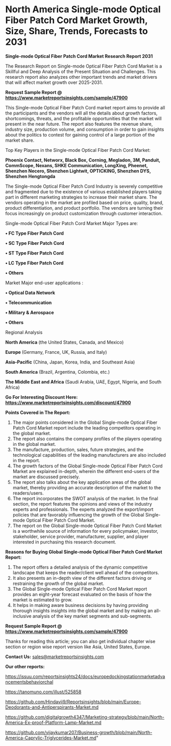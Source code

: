 # North America Single-mode Optical Fiber Patch Cord Market Growth, Size, Share, Trends, Forecasts to 2031

<strong>Single-mode Optical Fiber Patch Cord Market Research Report 2031</strong>

The Research Report on Single-mode Optical Fiber Patch Cord Market is a Skillful and Deep Analysis of the Present Situation and Challenges. This research report also analyzes other important trends and market drivers that will affect market growth over 2025-2031.

<strong>Request Sample Report @ <a href=https://www.marketreportsinsights.com/sample/47900>https://www.marketreportsinsights.com/sample/47900</a></strong>

This Single-mode Optical Fiber Patch Cord market report aims to provide all the participants and the vendors will all the details about growth factors, shortcomings, threats, and the profitable opportunities that the market will present in the near future. The report also features the revenue share, industry size, production volume, and consumption in order to gain insights about the politics to contest for gaining control of a large portion of the market share.

Top Key Players in the Single-mode Optical Fiber Patch Cord Market:

<strong>Phoenix Contact, Networx, Black Box, Corning, Megladon, 3M, Panduit, CommScope, Nexans, SHKE Communication, LongXing, Pheenet, Shenzhen Necero, Shenzhen Lightwit, OPTICKING, Shenzhen DYS, Shenzhen Hengtongda</strong>

The Single-mode Optical Fiber Patch Cord Industry is severely competitive and fragmented due to the existence of various established players taking part in different marketing strategies to increase their market share. The vendors operating in the market are profiled based on price, quality, brand, product differentiation, and product portfolio. The vendors are turning their focus increasingly on product customization through customer interaction.

Single-mode Optical Fiber Patch Cord Market Major Types are:

<strong>•  FC Type Fiber Patch Cord

•  SC Type Fiber Patch Cord

•  ST Type Fiber Patch Cord

•  LC Type Fiber Patch Cord

•  Others</strong>

Market Major end-user applications :

<strong>•  Optical Data Network

•  Telecommunication

•  Military & Aerospace

•  Others</strong>

Regional Analysis

</u><strong><b>North America</b></strong> (the United States, Canada, and Mexico)

<strong><b>Europe </b></strong>(Germany, France, UK, Russia, and Italy)

<strong><b>Asia-Pacific</b></strong> (China, Japan, Korea, India, and Southeast Asia)

<strong><b>South America</b></strong> (Brazil, Argentina, Colombia, etc.)

<strong><b>The Middle East and Africa</b></strong> (Saudi Arabia, UAE, Egypt, Nigeria, and South Africa)

<strong>Go For Interesting Discount Here: <a href=https://www.marketreportsinsights.com/discount/47900>https://www.marketreportsinsights.com/discount/47900</a></strong>

<strong>Points Covered in The Report:</strong>
<ol>
  <li>The major points considered in the Global Single-mode Optical Fiber Patch Cord Market report include the leading competitors operating in the global market.</li>
  <li>The report also contains the company profiles of the players operating in the global market.</li>
  <li>The manufacture, production, sales, future strategies, and the technological capabilities of the leading manufacturers are also included in the report.</li>
  <li>The growth factors of the Global Single-mode Optical Fiber Patch Cord Market are explained in-depth, wherein the different end-users of the market are discussed precisely.</li>
  <li>The report also talks about the key application areas of the global market, thereby providing an accurate description of the market to the readers/users.</li>
  <li>The report incorporates the SWOT analysis of the market. In the final section, the report features the opinions and views of the industry experts and professionals. The experts analyzed the export/import policies that are favorably influencing the growth of the Global Single-mode Optical Fiber Patch Cord Market.</li>
  <li>The report on the Global Single-mode Optical Fiber Patch Cord Market is a worthwhile source of information for every policymaker, investor, stakeholder, service provider, manufacturer, supplier, and player interested in purchasing this research document.</li>
</ol>
<strong>Reasons for Buying Global Single-mode Optical Fiber Patch Cord Market Report:</strong>

<ol>
  <li>The report offers a detailed analysis of the dynamic competitive landscape that keeps the reader/client well ahead of the competitors.</li>
  <li>It also presents an in-depth view of the different factors driving or restraining the growth of the global market.</li>
  <li>The Global Single-mode Optical Fiber Patch Cord Market report provides an eight-year forecast evaluated on the basis of how the market is estimated to grow.</li>
  <li>It helps in making aware business decisions by having providing thorough insights insights into the global market and by making an all-inclusive analysis of the key market segments and sub-segments.</li>
</ol>
<strong>Request Sample Report @ <a href=https://www.marketreportsinsights.com/sample/47900>https://www.marketreportsinsights.com/sample/47900</a></strong>


Thanks for reading this article; you can also get individual chapter wise section or region wise report version like Asia, United States, Europe.

<strong>Contact Us:</strong>
sales@marketreportsinsights.com

<strong>Our other reports:</strong>

<a href=https://issuu.com/reportsinsights24/docs/europedockingstationmarketadvancementsbehaviorchal>https://issuu.com/reportsinsights24/docs/europedockingstationmarketadvancementsbehaviorchal</a>

<a href=https://tanomuno.com/illust/525858>https://tanomuno.com/illust/525858</a>

<a href=https://github.com/Hindavii9/Reportsinsights/blob/main/Europe-Deodorants-and-Antiperspirants-Market.md>https://github.com/Hindavii9/Reportsinsights/blob/main/Europe-Deodorants-and-Antiperspirants-Market.md</a>

<a href=https://github.com/digitalgrowth4347/Marketing-strategy/blob/main/North-America-Ex-proof-Platform-Lamp-Market.md>https://github.com/digitalgrowth4347/Marketing-strategy/blob/main/North-America-Ex-proof-Platform-Lamp-Market.md</a>

<a href=https://github.com/vijaykumar207/Business-growth/blob/main/North-America-Caprylic-Triglycerides-Market.md>https://github.com/vijaykumar207/Business-growth/blob/main/North-America-Caprylic-Triglycerides-Market.md</a>"
